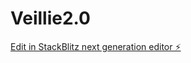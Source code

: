 # Veillie2.0

[Edit in StackBlitz next generation editor ⚡️](https://stackblitz.com/~/github.com/MasiahTech/Veillie2.0)